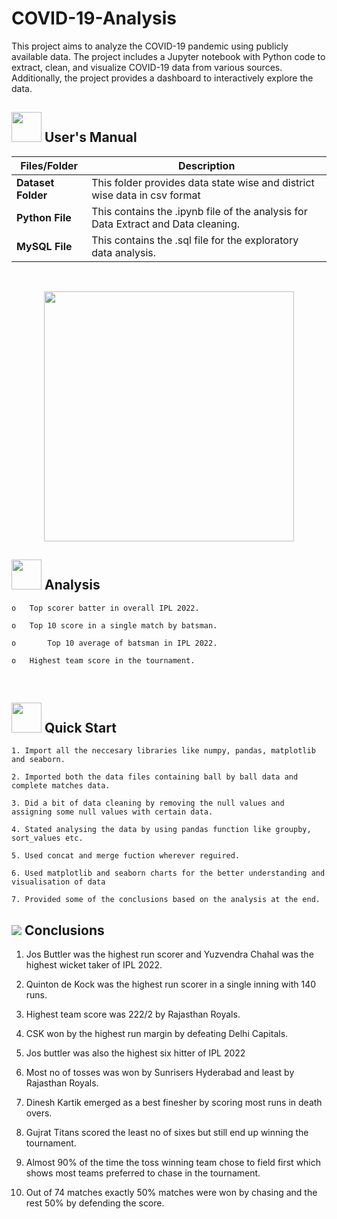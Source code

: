# COVID-19-Analysis
This project aims to analyze the COVID-19 pandemic using publicly available data. The project includes a Jupyter notebook with Python code to extract, clean, and visualize COVID-19 data from various sources. Additionally, the project provides a dashboard to interactively explore the data.
##  <img src="https://user-images.githubusercontent.com/106439762/181935629-b3c47bd3-77fb-4431-a11c-ff8ba0942b63.gif" width="48" height="48"> **User's Manual**

| Files/Folder| Description |
| ------------- | ------------- |
| **Dataset Folder** | This folder provides data state wise and district wise data in csv format |
| **Python File** | This contains the .ipynb file of the analysis for Data Extract and Data cleaning.  |
| **MySQL File** | This contains the .sql file for the exploratory data analysis.  |

<br>

<p align="center"><img src="https://github.com/Sannidhi-Shetty2/COVID-19-Analysis/assets/62684303/178dce48-6221-49b3-b2a2-d553c8f9bcdd" width="400" ></p>

##  <img src="https://github.com/Sannidhi-Shetty2/COVID-19-Analysis/assets/62684303/126ceca9-e69e-43b4-851a-9de69526d082"  width="48" height="48"> Analysis
   
    
    o	Top scorer batter in overall IPL 2022.

    o	Top 10 score in a single match by batsman.

    o       Top 10 average of batsman in IPL 2022.

    o	Highest team score in the tournament.
 
 
 <br>

## <img src="https://github.com/Sannidhi-Shetty2/COVID-19-Analysis/assets/62684303/1f211524-e1d5-46be-a421-2662597281d7" width="48" height="48" > Quick Start


    1. Import all the neccesary libraries like numpy, pandas, matplotlib and seaborn.
    
    2. Imported both the data files containing ball by ball data and complete matches data.
    
    3. Did a bit of data cleaning by removing the null values and assigning some null values with certain data.
    
    4. Stated analysing the data by using pandas function like groupby, sort_values etc.
    
    5. Used concat and merge fuction wherever reguired.
    
    6. Used matplotlib and seaborn charts for the better understanding and visualisation of data
    
    7. Provided some of the conclusions based on the analysis at the end.
    
## <img src="https://github.com/Sannidhi-Shetty2/COVID-19-Analysis/assets/62684303/8e952995-c32d-4703-a9dd-92d1914cc6d9" > Conclusions
1. Jos Buttler was the highest run scorer and Yuzvendra Chahal was the highest wicket taker of IPL 2022.
    
2. Quinton de Kock was the highest run scorer in a single inning with 140 runs.
    
3. Highest team score was 222/2 by Rajasthan Royals.
   
4. CSK won by the highest run margin by defeating Delhi Capitals.
    
5. Jos buttler was also the highest six hitter of IPL 2022
    
6. Most no of tosses was won by Sunrisers Hyderabad and least by Rajasthan Royals.
    
7. Dinesh Kartik emerged as a best finesher by scoring most runs in death overs.
    
8. Gujrat Titans scored the least no of sixes but still end up winning the tournament.
    
9. Almost 90% of the time the toss winning team chose to field first which shows most teams preferred to chase in the tournament.
    
10. Out of 74 matches exactly 50% matches were won by chasing and the rest 50% by defending the score.     

